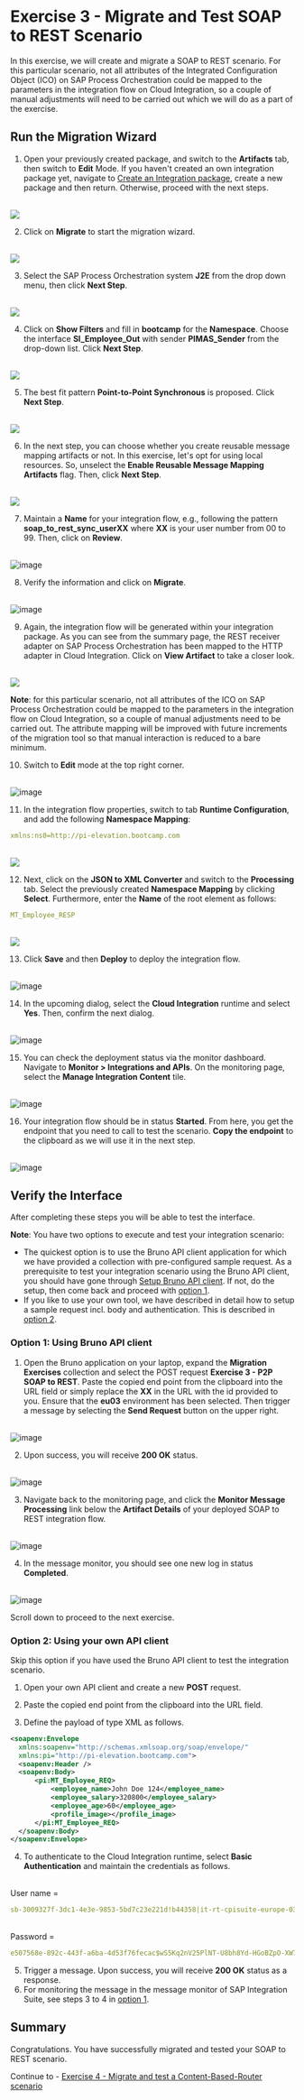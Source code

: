 # Exercise 3 - Migrate and Test SOAP to REST Scenario

In this exercise, we will create and migrate a SOAP to REST scenario.	For this particular scenario, not all attributes of the Integrated Configuration Object (ICO) on SAP Process Orchestration could be mapped to the parameters in the integration flow on Cloud Integration, so a couple of manual adjustments will need to be carried out which we will do as a part of the exercise.

## Run the Migration Wizard

1. Open your previously created package, and switch to the <b>Artifacts</b> tab, then switch to <b>Edit</b> Mode. If you haven't created an own integration package yet, navigate to [Create an Integration package](/exercises/ex0/#create-an-integration-package), create a new package and then return. Otherwise, proceed with the next steps.

<br>![](/exercises/ex3/images/1.OpenPreviousPackage.png)

2. Click on <b>Migrate</b> to start the migration wizard.

<br>![](/exercises/ex3/images/2.0_ClickOnMigrate.png)

3.	Select the SAP Process Orchestration system **J2E** from the drop down menu, then click <b>Next Step</b>.

<br>![](/exercises/ex3/images/3.0_Migrate_SelectPO_System.png)

4.	Click on <b>Show Filters</b> and fill in **bootcamp** for the **Namespace**. Choose the interface **SI_Employee_Out** with sender **PIMAS_Sender** from the drop-down list. Click <b>Next Step</b>.

<br>![](/exercises/ex3/images/3.1_Migrate_SelectPO_Artifacts.png)

5.	The best fit pattern **Point-to-Point Synchronous** is proposed. Click <b>Next Step</b>.

<br>![](/exercises/ex3/images/P2PSyncPattern.png)

6. In the next step, you can choose whether you create reusable message mapping artifacts or not. In this exercise, let's opt for using local resources. So, unselect the **Enable Reusable Message Mapping Artifacts** flag. Then, click **Next Step**.

<br>![](/exercises/ex3/images/3.4_Migrate_SelectPO_NoReuse.png)

7.	Maintain a **Name** for your integration flow, e.g., following the pattern **soap_to_rest_sync_userXX** where <b>XX</b> is your user number from 00 to 99. Then, click on <b>Review</b>.

<br>![image](/exercises/ex3/images/ex3-6.png)

8.	Verify the information and click on <b>Migrate</b>.

<br>![image](/exercises/ex3/images/ex3-7.png)

9.	Again, the integration flow will be generated within your integration package. As you can see from the summary page, the REST receiver adapter on SAP Process Orchestration has been mapped to the HTTP adapter in Cloud Integration. Click on  **View Artifact** to take a closer look. 

<br>![](/exercises/ex3/images/4.0_Migration_Success.png)

**Note**: for this particular scenario, not all attributes of the ICO on SAP Process Orchestration could be mapped to the parameters in the integration flow on Cloud Integration, so a couple of manual adjustments need to be carried out. The attribute mapping will be improved with future increments of the migration tool so that manual interaction is reduced to a bare minimum.

10. Switch to <b>Edit</b> mode at the top right corner.

<br>![image](/exercises/ex3/images/ex3-13.png)

11. In the integration flow properties, switch to tab **Runtime Configuration**, and add the following **Namespace Mapping**:

```yaml
xmlns:ns0=http://pi-elevation.bootcamp.com
```

<br>![](/exercises/ex3/images/5.0_View_iFlow_Changes_to_Make.png)

12.	Next, click on the  **JSON to XML Converter** and switch to the **Processing** tab. Select the previously created **Namespace Mapping** by clicking **Select**. Furthermore, enter the **Name** of the root element as follows:

```yaml
MT_Employee_RESP
```

<br>![](/exercises/ex3/images/5.3_Edit_iFlow_JSON_to_XML.png)

13.	Click <b>Save</b> and then <b>Deploy</b> to deploy the integration flow.

<br>  ![image](/exercises/ex3/images/ex3-17.png)

14. In the upcoming dialog, select the **Cloud Integration** runtime and select **Yes**. Then, confirm the next dialog.

<br>  ![image](/exercises/ex3/images/ex3-17a.png)

15. You can check the deployment status via the monitor dashboard. Navigate to **Monitor > Integrations and APIs**. On the monitoring page, select the <b>Manage Integration Content</b> tile.

<br>   ![image](/exercises/ex3/images/ex3-18.png)
   
16. Your integration flow should be in status <b>Started</b>. From here, you get the endpoint that you need to call to test the scenario. <b>Copy the endpoint</b> to the clipboard as we will use it in the next step.

<br>![image](/exercises/ex3/images/ex3-19.png)


## Verify the Interface

After completing these steps you will be able to test the interface.

**Note**: You have two options to execute and test your integration scenario:
- The quickest option is to use the Bruno API client application for which we have provided a collection with pre-configured sample request. As a prerequisite to test your integration scenario using the Bruno API client, you should have gone through [Setup Bruno API client](../ex0#setup-bruno-api-client/). If not, do the setup, then come back and proceed with [option 1](#option-1-using-bruno-api-client).
- If you like to use your own tool, we have described in detail how to setup a sample request incl. body and authentication. This is described in [option 2](#option-2-using-your-own-api-client).

### Option 1: Using Bruno API client

1. Open the Bruno application on your laptop, expand the **Migration Exercises** collection and select the POST request **Exercise 3 - P2P SOAP to REST**. Paste the copied end point from the clipboard into the URL field or simply replace the **XX** in the URL with the id provided to you. Ensure that the **eu03** environment has been selected. Then trigger a message by selecting the **Send Request** button on the upper right.

<br>![image](/exercises/ex3/images/bruno-request-send.png)

2. Upon success, you will receive **200 OK** status.

<br>![image](/exercises/ex3/images/bruno-request-successful.png)

3. Navigate back to the monitoring page, and click the **Monitor Message Processing** link below the **Artifact Details** of your deployed SOAP to REST integration flow.

<br>![image](/exercises/ex3/images/ex3-20.png)

4. In the message monitor, you should see one new log in status **Completed**.

<br>![image](/exercises/ex3/images/ex3-21.png)

Scroll down to proceed to the next exercise.

### Option 2: Using your own API client

Skip this option if you have used the Bruno API client to test the integration scenario.

1. Open your own API client and create a new **POST** request.

2. Paste the copied end point from the clipboard into the URL field.

3. Define the payload of type XML as follows.

  ```xml
<soapenv:Envelope
    xmlns:soapenv="http://schemas.xmlsoap.org/soap/envelope/"
    xmlns:pi="http://pi-elevation.bootcamp.com">
    <soapenv:Header />
    <soapenv:Body>
        <pi:MT_Employee_REQ>
            <employee_name>John Doe 124</employee_name>
            <employee_salary>320800</employee_salary>
            <employee_age>60</employee_age>
            <profile_image></profile_image>
        </pi:MT_Employee_REQ>
    </soapenv:Body>
</soapenv:Envelope>
```

4. To authenticate to the Cloud Integration runtime, select **Basic Authentication** and maintain the credentials as follows.

<br>User name =
```yaml
sb-3009327f-3dc1-4e3e-9853-5bd7c23e221d!b44358|it-rt-cpisuite-europe-03!b18631
```
<br>Password = 
```yaml 
e507568e-892c-443f-a6ba-4d53f76fecac$wS5Kq2nV25PlNT-U8bh8Yd-HGoBZpO-XW7Za9X3URE0=
```

5.	Trigger a message. Upon success, you will receive **200 OK** status as a response.
6.	For monitoring the message in the message monitor of SAP Integration Suite, see steps 3 to 4 in [option 1](#option-1-using-bruno-api-client).


## Summary

Congratulations. You have successfully migrated and tested your SOAP to REST scenario.

Continue to - [Exercise 4 - Migrate and test a Content-Based-Router scenario](../ex4/README.md)

